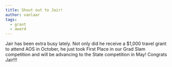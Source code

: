 ```yaml
---
title: Shout out to Jair!
author: vanlaar
tags:
  - grant
  - award
---
```


Jair has been extra busy lately. Not only did he receive a $1,000 travel grant to attend AOS in October, he just took First Place in our Grad Slam competition and will be advancing to the State competition in May! Congrats Jair!!!
